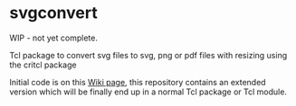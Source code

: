 # svgconvert

WIP - not yet complete.

Tcl package to convert svg files to svg, png or pdf files with resizing using the critcl package

Initial code is on this [Wiki page](https://wiki.tcl-lang.org/page/svgconvert), this repository contains an extended version which will be finally end up in a normal Tcl package or Tcl module.

